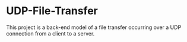 # UDP-File-Transfer
This project is a back-end model of a file transfer occurring over a UDP connection from a client to a server.
